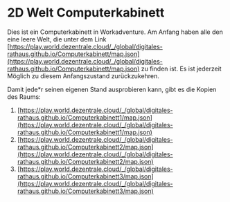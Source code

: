# 2D Welt Computerkabinett
Dies ist ein Computerkabinett in Workadventure. Am Anfang haben alle den eine leere Welt, die unter dem Link 
[https://play.world.dezentrale.cloud/_/global/digitales-rathaus.github.io/Computerkabinett/map.json](https://play.world.dezentrale.cloud/_/global/digitales-rathaus.github.io/Computerkabinett/map.json) 
zu finden ist. Es ist jederzeit Möglich zu diesem Anfangszustand zurückzukehren.

Damit jede*r seinen eigenen Stand ausprobieren kann, gibt es die Kopien des Raums:
1. [https://play.world.dezentrale.cloud/_/global/digitales-rathaus.github.io/Computerkabinett1/map.json](https://play.world.dezentrale.cloud/_/global/digitales-rathaus.github.io/Computerkabinett1/map.json)
2. [https://play.world.dezentrale.cloud/_/global/digitales-rathaus.github.io/Computerkabinett2/map.json](https://play.world.dezentrale.cloud/_/global/digitales-rathaus.github.io/Computerkabinett2/map.json)
3. [https://play.world.dezentrale.cloud/_/global/digitales-rathaus.github.io/Computerkabinett3/map.json](https://play.world.dezentrale.cloud/_/global/digitales-rathaus.github.io/Computerkabinett3/map.json)

